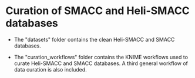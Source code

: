 # Curation of SMACC and Heli-SMACC databases

* The "datasets" folder contains the clean Heli-SMACC and SMACC databases.

* The "curation_workflows" folder contains the KNIME workflows used to curate Heli-SMACC and SMACC databases. A third general workflow of data curation is also included.
